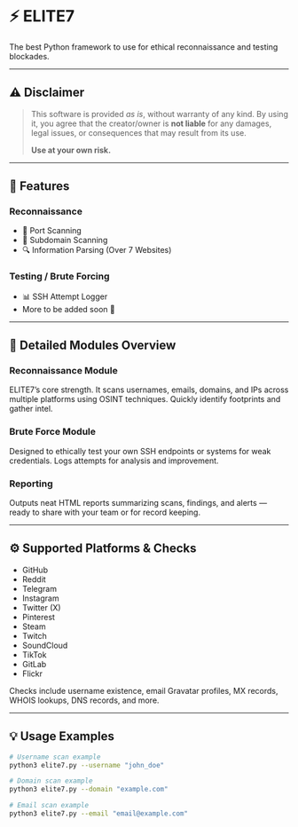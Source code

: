 # ⚡ ELITE7

The best Python framework to use for ethical reconnaissance and testing blockades.

---

## ⚠️ Disclaimer

> This software is provided *as is*, without warranty of any kind. By using it, you agree that the creator/owner is **not liable** for any damages, legal issues, or consequences that may result from its use.
> 
> **Use at your own risk.**

---

## 🚀 Features

### Reconnaissance
- 🚥 Port Scanning  
- 📡 Subdomain Scanning  
- 🔍 Information Parsing (Over 7 Websites)  

### Testing / Brute Forcing
- 📊 SSH Attempt Logger  
- More to be added soon 👀

---

## 🧠 Detailed Modules Overview

### Reconnaissance Module  
ELITE7’s core strength. It scans usernames, emails, domains, and IPs across multiple platforms using OSINT techniques. Quickly identify footprints and gather intel.

### Brute Force Module  
Designed to ethically test your own SSH endpoints or systems for weak credentials. Logs attempts for analysis and improvement.

### Reporting  
Outputs neat HTML reports summarizing scans, findings, and alerts — ready to share with your team or for record keeping.

---

## ⚙️ Supported Platforms & Checks

- GitHub  
- Reddit  
- Telegram  
- Instagram  
- Twitter (X)  
- Pinterest  
- Steam  
- Twitch  
- SoundCloud  
- TikTok  
- GitLab  
- Flickr  

Checks include username existence, email Gravatar profiles, MX records, WHOIS lookups, DNS records, and more.

---

## 💡 Usage Examples

```bash
# Username scan example
python3 elite7.py --username "john_doe"

# Domain scan example
python3 elite7.py --domain "example.com"

# Email scan example
python3 elite7.py --email "email@example.com"
